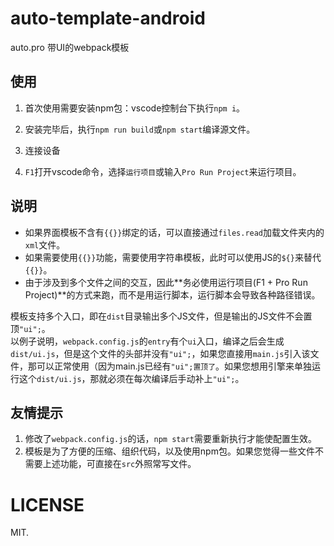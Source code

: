 # auto-template-android
auto.pro 带UI的webpack模板

## 使用
1. 首次使用需要安装npm包：vscode控制台下执行```npm i```。

2. 安装完毕后，执行```npm run build```或```npm start```编译源文件。

3. 连接设备

4. ```F1```打开vscode命令，选择```运行项目```或输入```Pro Run Project```来运行项目。

## 说明
- 如果界面模板不含有```{{}}```绑定的话，可以直接通过```files.read```加载文件夹内的```xml```文件。
- 如果需要使用```{{}}```功能，需要使用字符串模板，此时可以使用JS的```${}```来替代```{{}}```。
- 由于涉及到多个文件之间的交互，因此**务必使用运行项目(F1 + Pro Run Project)**的方式来跑，而不是用运行脚本，运行脚本会导致各种路径错误。

模板支持多个入口，即在```dist```目录输出多个JS文件，但是输出的JS文件不会置顶```"ui";```。   
以例子说明，```webpack.config.js```的```entry```有个```ui```入口，编译之后会生成```dist/ui.js```，但是这个文件的头部并没有```"ui";```，如果您直接用```main.js```引入该文件，那可以正常使用（因为main.js已经有```"ui";置顶了```。如果您想用引擎来单独运行这个```dist/ui.js```，那就必须在每次编译后手动补上```"ui";```。

## 友情提示
1. 修改了```webpack.config.js```的话，```npm start```需要重新执行才能使配置生效。
2. 模板是为了方便的压缩、组织代码，以及使用npm包。如果您觉得一些文件不需要上述功能，可直接在```src```外照常写文件。

# LICENSE
MIT.